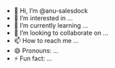 - 👋 Hi, I’m @anu-salesdock
- 👀 I’m interested in ...
- 🌱 I’m currently learning ...
- 💞️ I’m looking to collaborate on ...
- 📫 How to reach me ...
- 😄 Pronouns: ...
- ⚡ Fun fact: ...

<!---
anu-salesdock/anu-salesdock is a ✨ special ✨ repository because its `README.md` (this file) appears on your GitHub profile.
You can click the Preview link to take a look at your changes.
--->
